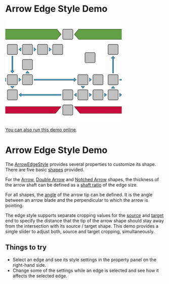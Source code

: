 # Arrow Edge Style Demo

<img src="../../resources/image/arrow-edge-style.png" alt="demo-thumbnail" height="320"/>

[You can also run this demo online](https://live.yworks.com/demos/style/arrow-edge-style/index.html).

# Arrow Edge Style Demo

The [ArrowEdgeStyle](https://docs.yworks.com/yfileshtml/#/api/ArrowEdgeStyle) provides several properties to customize its shape. There are five basic [shapes](https://docs.yworks.com/yfileshtml/#/api/ArrowEdgeStyle#shape) provided.

For the [Arrow](https://docs.yworks.com/yfileshtml/#/api/ArrowStyleShape#ARROW), [Double Arrow](https://docs.yworks.com/yfileshtml/#/api/ArrowStyleShape#DOUBLE_ARROW) and [Notched Arrow](https://docs.yworks.com/yfileshtml/#/api/ArrowStyleShape#NOTCHED_ARROW) shapes, the thickness of the arrow shaft can be defined as a [shaft ratio](https://docs.yworks.com/yfileshtml/#/api/ArrowEdgeStyle#shaftRatio) of the edge size.

For all shapes, the [angle](https://docs.yworks.com/yfileshtml/#/api/ArrowEdgeStyle#angle) of the arrow tip can be defined. It is the angle between an arrow blade and the perpendicular to which the arrow is pointing.

The edge style supports separate cropping values for the [source](https://docs.yworks.com/yfileshtml/#/api/ArrowEdgeStyle#sourceCropping) and [target](https://docs.yworks.com/yfileshtml/#/api/ArrowEdgeStyle#targetCropping) end to specify the distance that the tip of the arrow shape should stay away from the intersection with its source / target shape. This demo provides a single slider to adjust both, source and target cropping, simultaneously.

## Things to try

- Select an edge and see its style settings in the property panel on the right-hand side.
- Change some of the settings while an edge is selected and see how it affects the selected edge.
